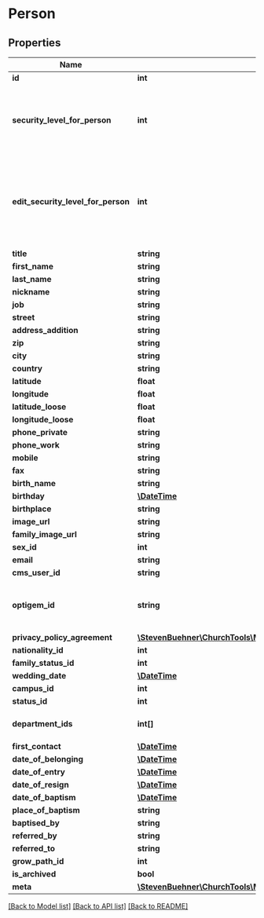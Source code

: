 # Person

## Properties
Name | Type | Description | Notes
------------ | ------------- | ------------- | -------------
**id** | **int** |  | [optional] 
**security_level_for_person** | **int** | Security level of the current user. The user sees fields upto this level. | [optional] 
**edit_security_level_for_person** | **int** | Eidt security level of the current user. The user can edit fields upto this level. | [optional] 
**title** | **string** |  | [optional] 
**first_name** | **string** |  | [optional] 
**last_name** | **string** |  | [optional] 
**nickname** | **string** |  | [optional] 
**job** | **string** |  | [optional] 
**street** | **string** |  | [optional] 
**address_addition** | **string** |  | [optional] 
**zip** | **string** |  | [optional] 
**city** | **string** |  | [optional] 
**country** | **string** |  | [optional] 
**latitude** | **float** |  | [optional] 
**longitude** | **float** |  | [optional] 
**latitude_loose** | **float** |  | [optional] 
**longitude_loose** | **float** |  | [optional] 
**phone_private** | **string** |  | [optional] 
**phone_work** | **string** |  | [optional] 
**mobile** | **string** |  | [optional] 
**fax** | **string** |  | [optional] 
**birth_name** | **string** |  | [optional] 
**birthday** | [**\DateTime**](\DateTime.md) |  | [optional] 
**birthplace** | **string** |  | [optional] 
**image_url** | **string** |  | [optional] 
**family_image_url** | **string** |  | [optional] 
**sex_id** | **int** |  | [optional] 
**email** | **string** |  | [optional] 
**cms_user_id** | **string** |  | [optional] 
**optigem_id** | **string** | String with Optigem ID or empty string if no ID is set. | [optional] 
**privacy_policy_agreement** | [**\StevenBuehner\ChurchTools\Model\PersonPrivacyPolicyAgreement**](PersonPrivacyPolicyAgreement.md) |  | [optional] 
**nationality_id** | **int** |  | [optional] 
**family_status_id** | **int** |  | [optional] 
**wedding_date** | [**\DateTime**](\DateTime.md) |  | [optional] 
**campus_id** | **int** |  | [optional] 
**status_id** | **int** |  | [optional] 
**department_ids** | **int[]** | List of department IDs | [optional] 
**first_contact** | [**\DateTime**](\DateTime.md) |  | [optional] 
**date_of_belonging** | [**\DateTime**](\DateTime.md) |  | [optional] 
**date_of_entry** | [**\DateTime**](\DateTime.md) |  | [optional] 
**date_of_resign** | [**\DateTime**](\DateTime.md) |  | [optional] 
**date_of_baptism** | [**\DateTime**](\DateTime.md) |  | [optional] 
**place_of_baptism** | **string** |  | [optional] 
**baptised_by** | **string** |  | [optional] 
**referred_by** | **string** |  | [optional] 
**referred_to** | **string** |  | [optional] 
**grow_path_id** | **int** |  | [optional] 
**is_archived** | **bool** |  | [optional] 
**meta** | [**\StevenBuehner\ChurchTools\Model\EntityMetaData**](EntityMetaData.md) |  | [optional] 

[[Back to Model list]](../../README.md#documentation-for-models) [[Back to API list]](../../README.md#documentation-for-api-endpoints) [[Back to README]](../../README.md)

